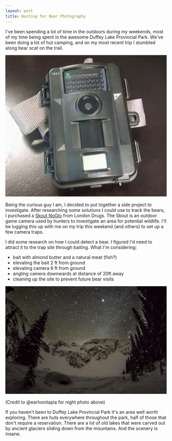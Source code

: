 ```yaml
---
layout: post
title: Hunting for Bear Photography
---
```


I've been spending a lot of time in the outdoors during my weekends, most of my time being spent in the awesome Duffey Lake Provincial Park. We've been doing a lot of hut camping, and on my most recent trip I stumbled along bear scat on the trail.

<img src="/uploads/stealthcam_skout_noglo.jpg">

Being the curious guy I am, I decided to put together a side project to investigate. After researching some solutions I could use to track the bears, I purchased a <a href="http://www.gsmoutdoors.com/shopping/stealth-cam/no-glo-scouting-cameras/skout-NoGlo.aspx">Skout NoGlo</a> from London Drugs. The Skout is an outdoor game camera used by hunters to investigate an area for potential wildlife. I'll be lugging this up with me on my trip this weekend (and others) to set up a few camera traps.

I did some research on how I could detect a bear. I figured I'd need to attract it to the trap site through baiting. What I'm considering:

+ bait with almond butter and a natural meat (fish?)
+ elevating the bait 2 ft from ground
+ elevating camera 6 ft from ground
+ angling camera downwards at distance of 20ft away
+ cleaning up the site to prevent future bear visits

<img src="/uploads/steepcreek.jpg">

(Credit to @earlvontapia for night photo above)

If you haven't been to Duffey Lake Provincial Park it's an area well worth exploring. There are huts everywhere throughout the park, half of those that don't require a reservation. There are a lot of old lakes that were carved out by ancient glaciers sliding down from the mountains. And the scenery is insane.